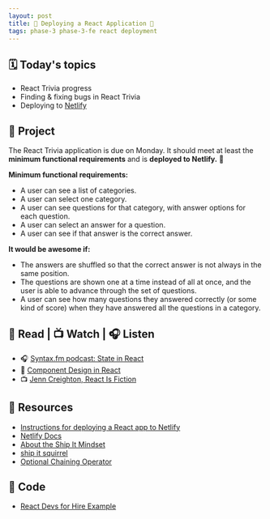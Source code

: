 ```yaml
---
layout: post
title: 🦊 Deploying a React Application 🦊
tags: phase-3 phase-3-fe react deployment
---
```


## 🗓️ Today's topics

- React Trivia progress
- Finding & fixing bugs in React Trivia
- Deploying to [Netlify](https://www.netlify.com/with/react/)

## 🎯 Project

The React Trivia application is due on Monday. It should meet at least the **minimum functional requirements** and is **deployed to Netlify.** 🚀

**Minimum functional requirements:**

- A user can see a list of categories.
- A user can select one category.
- A user can see questions for that category, with answer options for each question.
- A user can select an answer for a question.
- A user can see if that answer is the correct answer.

**It would be awesome if:**

- The answers are shuffled so that the correct answer is not always in the same position.
- The questions are shown one at a time instead of all at once, and the user is able to advance through the set of questions.
- A user can see how many questions they answered correctly (or some kind of score) when they have answered all the questions in a category.

## 📖 Read | 📺 Watch | 🎧 Listen

- 🎧 [Syntax.fm podcast: State in React](https://syntax.fm/show/170/state-in-react)
- 📖 [Component Design in React](https://marvelapp.com/blog/making-good-component-design-decisions-in-react/)
- 📺 [Jenn Creighton, React Is Fiction](https://www.youtube.com/watch?v=3s-vgOwNpac)

## 🔖 Resources

- [Instructions for deploying a React app to Netlify](https://www.notion.so/momentumlearn/Deploying-a-React-app-to-Netlify-409f3e2a2ae44ccd857b3797ff0963f8)
- [Netlify Docs](https://docs.netlify.com/site-deploys/create-deploys/)
- [About the Ship It Mindset](https://excid3.com/blog/finishing-is-all-that-matters)
- [ship it squirrel](https://shipitsquirrel.github.io/)
- [Optional Chaining Operator](https://developer.mozilla.org/en-US/docs/Web/JavaScript/Reference/Operators/Optional_chaining)

## 👾 Code

- [React Devs for Hire Example](https://github.com/Momentum-Team-13/example-react-devs)
